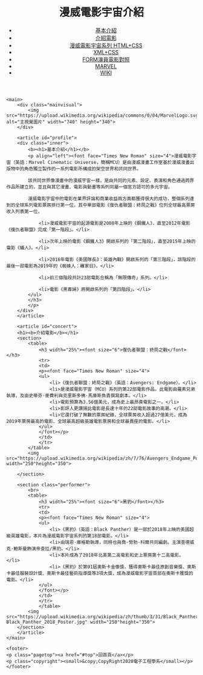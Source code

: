 
<?xml version="1.0" encoding="UTF-8"?>
<?xml-stylesheet href="style.css" type="text/css"?>
<!DOCTYPE html>
<html lang="tw">
<head>
	<meta charset="utf-8">
	<title>漫威電影宇宙</title>
	<meta name="description" content="漫威電影宇宙介紹">
	<link rel="stylesheet" href="style.css">
</head>
<body>
	<header>
	<h1>漫威電影宇宙介紹</h1>
	<nav class="navigation">
		<ul>
		<li><a href="#profile">基本介紹</a></li>
		<li><a href="#concert">介紹電影</a></li>
		<li><a href="https://eejun0.github.io/Ch04-github-website/" target="_blank">漫威電影宇宙系列 HTML+CSS</a></li>
		<li><a href="https://eejun0.github.io/10-26-mycss/books.xml" target="_blank">XML+CSS</a></li>
		<li><a href="https://eejun0.github.io/Form/" target="_blank">FORM演員電影對照</a></li>
		<li><a href="https://www.marvel.com/" target="_blank">MARVEL</a></li>
		<li><a href="https://zh.wikipedia.org/wiki/%E6%BC%AB%E5%A8%81%E7%94%B5%E5%BD%B1%E5%AE%87%E5%AE%99" target="_blank">WIKI</a></li>
		</ul>
	</nav>
	</header>

	<main>
		<div class="mainvisual">
			<img src="https://upload.wikimedia.org/wikipedia/commons/0/04/MarvelLogo.svg" alt="主視覺圖片" width="740" height="340">
		</div>

		<article id="profile">
		<div class="inner">
			<b><h1>基本介紹</h1></b>
			<p align="left"><font face="Times New Roman" size="4">漫威電影宇宙（英語：Marvel Cinematic Universe，簡稱MCU）是由漫威漫畫工作室基於漫威漫畫出版物中的角色獨立製作的一系列電影所構成的架空世界和共同世界。
	
			該共同世界像漫畫中的漫威宇宙一樣，是由共同的元素、設定、表演和角色通過跨界作品所建立的，並且與其它漫畫、電影與動畫等系列同屬一個官方認可的多元宇宙。
		
			漫威電影宇宙中的電影在業界評論和商業收益兩方面都獲得很大的成功，整個系列達到的全球系列電影票房排行第一位，其中單部電影《復仇者聯盟：終局之戰》位列全球最高票房收入列表第一位。
				
				<li>漫威電影宇宙的起源電影是2008年上映的《鋼鐵人》，直至2012年電影《復仇者聯盟》完成「第一階段」。</li>
	
				<li>次年上映的電影《鋼鐵人3》開啟系列的「第二階段」，直至2015年上映的電影《蟻人》。</li>
		
				<li>2016年電影《美國隊長3：英雄內戰》開啟系列的「第三階段」，該階段的最後一部電影為2019年的《蜘蛛人：離家日》。</li>
		
				<li>前三個階段共計23部電影合稱為「無限傳奇」系列。</li>
	
				<li>電影《黑寡婦》將開啟系列的「第四階段」。</li>
			</ul>
			</h3>
			</p>
		</div>
		</article>
	
		<article id="concert">
		<h1><b>介紹電影</b></h1>
		<section>
			<table>
				<h3 width="25%"><font size="6">復仇者聯盟：終局之戰</font></h3>
				<tr>
				<td>
				<p><font face="Times New Roman" size="4">
				<ul>
					<li>《復仇者聯盟：終局之戰》（英語：Avengers: Endgame）。</li>
					<li>是漫威電影宇宙（MCU）系列的第22部電影作品。此電影由羅素兄弟執導，及由史蒂芬·麥費利與克里斯多佛·馬庫斯負責撰寫劇本。</li>
					<li>電影預算為3.56億美元，成為史上最昂貴電影之一。</li>
					<li>影評人更讚揚此電影是長達十年的22部電影故事的高潮。</li>
					<li>它還打破了無數的票房紀錄，全球票房收入超過27億美元，成為2019年票房最高的電影、全球最高超級英雄電影票房和全球最賣座的電影。</li>
				</ul>
				</font></p>
				</td>
				</tr>
			</table>
			<img src="https://upload.wikimedia.org/wikipedia/zh/7/76/Avengers_Endgame_Poster.jpg" width="250"height="350">
		
		</section>

		<section class="performer">
			<br>
			<table>
				<h3 width="25%"><font size="6">黑豹</font></h3>
				<tr>
				<td>
				<p><font face="Times New Roman" size="4">
				<ul>
					<li>《黑豹》（英語：Black Panther）是一部於2018年上映的美國超級英雄電影，本片為漫威電影宇宙系列的第18部電影。</li>
					<li>由瑞恩·庫格勒執導，同時也與喬·勞勃·科爾共同編劇。主演查德威克·鮑斯曼飾演帝查拉/黑豹。</li>
					<li>本片成為了2018年北美第二高電影和史上票房第十二高電影。</li>
					<li>《黑豹》於第91屆奧斯卡金像獎，獲得奧斯卡最佳原創音樂獎、奧斯卡最佳服裝設計獎、奧斯卡最佳藝術指導獎等3項大獎，成為漫威電影宇宙首部在奧斯卡獲獎的電影。</li>
				</ul>
				</font></p>
				</td>
				</tr>
				</table>
			<img src="https://upload.wikimedia.org/wikipedia/zh/thumb/3/31/Black_Panther_2018_Poster.jpg/220px-Black_Panther_2018_Poster.jpg" width="250"height="350">
		</section>
		</article>
	</main>

	<footer>
	<p class="pagetop"><a href="#top">回首頁</a></p>
	<p class="copyright"><small>&copy;CopyRight2020電子工程學系</small></p>
	</footer>
</body>
</html>
